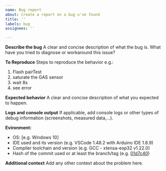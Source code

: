 ```yaml
---
name: Bug report
about: Create a report on a bug u've found
title: ''
labels: bug
assignees: ''

---
```


**Describe the bug**
A clear and concise description of what the bug is.
What have you tried to diagnose or workaround this issue?

**To Reproduce**
Steps to reproduce the behavior e.g.:
1. Flash pairTest
2. saturate the GAS sensor
3. wait 8s
4. see error

**Expected behavior**
A clear and concise description of what you expected to happen.

**Logs and console output**
If applicable, add console logs or other types of debug information (screenshots, measured data,...).

**Evironment:**
 - OS: [e.g. Windows 10]
 - IDE used and its version (e.g. VSCode 1.48.2 with Arduino IDE 1.8.9)
 - Compiler toolchain and version (e.g. GCC - xtensa-esp32 v1.22.0)
 - Hash of the commit used or at least the branch/tag (e.g. [01d7c40](https://github.com/vtothsvk/AP-Home/commit/01d7c40c3d246cf4b00741955a6940bca525fcdd))

**Additional context**
Add any other context about the problem here.
